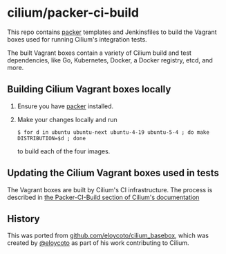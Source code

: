 # cilium/packer-ci-build

This repo contains [packer](https://packer.io) templates and Jenkinsfiles to
build the Vagrant boxes used for running Cilium's integration tests.

The built Vagrant boxes contain a variety of Cilium build and test dependencies,
like Go, Kubernetes, Docker, a Docker registry, etcd, and more.

## Building Cilium Vagrant boxes locally

1. Ensure you have [packer](https://www.packer.io/) installed.

2. Make your changes locally and run

   ```console
   $ for d in ubuntu ubuntu-next ubuntu-4-19 ubuntu-5-4 ; do make DISTRIBUTION=$d ; done
   ```

   to build each of the four images.

## Updating the Cilium Vagrant boxes used in tests

The Vagrant boxes are built by Cilium's CI infrastructure. The process is
described in [the Packer-CI-Build section of Cilium's
documentation](https://github.com/cilium/cilium/blob/master/Documentation/contributing/testing/ci.rst#packer-ci-build)

## History

This was ported from
[github.com/eloycoto/cilium_basebox](https://github.com/eloycoto/cilium_basebox),
which was created by [@eloycoto](https://github.com/eloycoto) as part of his
work contributing to Cilium.
